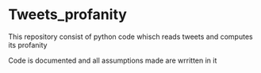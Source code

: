 # Tweets_profanity

This repository consist of python code whisch reads tweets and computes its profanity 

Code is documented and all assumptions made are wrritten in it
